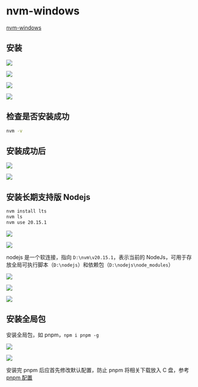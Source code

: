 # nvm-windows

[nvm-windows](https://github.com/coreybutler/nvm-windows)

## 安装

![](https://image.newarea.site/2024-07-14-21-14-01.png)

![](https://image.newarea.site/2024-07-14-21-15-31.png)

![](https://image.newarea.site/2024-07-14-21-16-25.png)

![](https://image.newarea.site/2024-07-14-21-17-05.png)

## 检查是否安装成功

```sh
nvm -v
```

## 安装成功后

![](https://image.newarea.site/2024-07-14-21-29-52.png)

![](https://image.newarea.site/2024-07-14-21-32-41.png)

## 安装长期支持版 Nodejs

```sh
nvm install lts
nvm ls
nvm use 20.15.1
```

![](https://image.newarea.site/2024-07-15-22-29-17.png)

![](https://image.newarea.site/2024-07-15-22-31-05.png)

nodejs 是一个软连接，指向 `D:\nvm\v20.15.1`，表示当前的 NodeJs，可用于存放全局可执行脚本（`D:\nodejs`）和依赖包（`D:\nodejs\node_modules`）

![](https://image.newarea.site/2024-07-15-22-32-08.png)

![](https://image.newarea.site/2024-07-15-22-32-34.png)

![](https://image.newarea.site/2024-07-15-22-40-59.png)

## 安装全局包

安装全局包，如 pnpm，`npm i pnpm -g`

![](https://image.newarea.site/2024-07-15-22-46-26.png)

![](https://image.newarea.site/2024-07-15-22-46-57.png)

安装完 pnpm 后应首先修改默认配置，防止 pnpm 将相关下载放入 C 盘，参考 [pnpm 配置](../pnpm/config.md)
